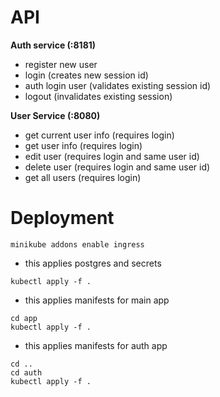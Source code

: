 # API

**Auth service (:8181)**
- register new user
- login (creates new session id)
- auth login user (validates existing session id)
- logout (invalidates existing session)

**User Service (:8080)**
- get current user info (requires login)
- get user info  (requires login)
- edit user (requires login and same user id)
- delete user (requires login and same user id)
- get all users (requires login)

# Deployment
```
minikube addons enable ingress
```
- this applies postgres and secrets
```
kubectl apply -f .
```
 - this applies manifests for main app
```
cd app
kubectl apply -f .
```
 - this applies manifests for auth app
```
cd ..
cd auth
kubectl apply -f .
```